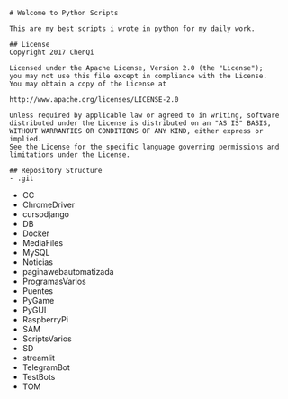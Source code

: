 
    # Welcome to Python Scripts

    This are my best scripts i wrote in python for my daily work.

    ## License
    Copyright 2017 ChenQi

    Licensed under the Apache License, Version 2.0 (the "License");
    you may not use this file except in compliance with the License.
    You may obtain a copy of the License at

    http://www.apache.org/licenses/LICENSE-2.0

    Unless required by applicable law or agreed to in writing, software
    distributed under the License is distributed on an "AS IS" BASIS,
    WITHOUT WARRANTIES OR CONDITIONS OF ANY KIND, either express or implied.
    See the License for the specific language governing permissions and
    limitations under the License.
    
    ## Repository Structure
    - .git
- CC
- ChromeDriver
- cursodjango
- DB
- Docker
- MediaFiles
- MySQL
- Noticias
- paginawebautomatizada
- ProgramasVarios
- Puentes
- PyGame
- PyGUI
- RaspberryPi
- SAM
- ScriptsVarios
- SD
- streamlit
- TelegramBot
- TestBots
- TOM
